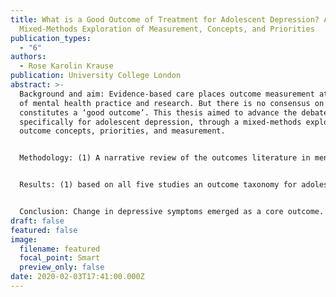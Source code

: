 ```yaml
---
title: What is a Good Outcome of Treatment for Adolescent Depression? A
  Mixed-Methods Exploration of Measurement, Concepts, and Priorities
publication_types:
  - "6"
authors:
  - Rose Karolin Krause
publication: University College London
abstract: >-
  Background and aim: Evidence-based care places outcome measurement at the core
  of mental health practice and research. But there is no consensus on what
  constitutes a ‘good outcome’. This thesis aimed to advance the debate
  specifically for adolescent depression, through a mixed-methods exploration of
  outcome concepts, priorities, and measurement.


  Methodology: (1) A narrative review of the outcomes literature in mental health identified an initial taxonomy of outcomes. (2) A systematic review considered outcomes reported in recent treatment effectiveness studies. (3) Qualitative content analysis explored outcome perspectives amongst youth, parents, and clinicians following therapy. (4) A Q-methodological study assessed the relative importance given to different outcomes by youth and practitioners. (5) Quantitative analysis examined the convergence of reliable change ratings across selected outcome domains and measures in a naturalistic dataset.


  Results: (1) based on all five studies an outcome taxonomy for adolescent depression was developed, consisting of 32 outcomes across seven domains. (2) Treatment effectiveness studies primarily reported on change in symptoms (94%), followed by global functioning (55%). (3) Symptom change was a key focus for youth, parents, and clinicians post treatment, but closely followed by coping, family functioning, and academic functioning. (4) Four distinctive viewpoints emerged on what outcomes matter the most: Symptoms – feeling better; Self-management – resilience through coping skills; Parental support – resilience through family support; and Functioning – less interference with daily life. (5) Symptom change appears to be an imperfect proxy for change in functioning and progress towards personal goals.


  Conclusion: Change in depressive symptoms emerged as a core outcome. However, youth, parents, and clinicians endorsed additional outcomes, conveying a multidimensional picture that is inadequately captured by measuring symptoms alone. To promote outcome assessment that is streamlined, person-centred, and can illuminate treatment mechanisms, the consideration of additional outcomes, beyond symptom change, may be beneficial.
draft: false
featured: false
image:
  filename: featured
  focal_point: Smart
  preview_only: false
date: 2020-02-03T17:41:00.000Z
---
```

